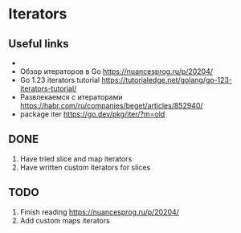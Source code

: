 # Iterators

## Useful links
- 
- Обзор итераторов в Go https://nuancesprog.ru/p/20204/
- Go 1.23 iterators tutorial https://tutorialedge.net/golang/go-123-iterators-tutorial/
- Развлекаемся с итераторами https://habr.com/ru/companies/beget/articles/852940/
- package iter https://go.dev/pkg/iter/?m=old

## DONE

1. Have tried slice and map iterators
2. Have written custom iterators for slices

## TODO

1. Finish reading https://nuancesprog.ru/p/20204/
2. Add custom maps iterators
